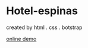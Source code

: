 # Hotel-espinas
created by html . css . botstrap

<a href="https://aliyari1060.github.io/Hotel-espinas/">online demo</a>
